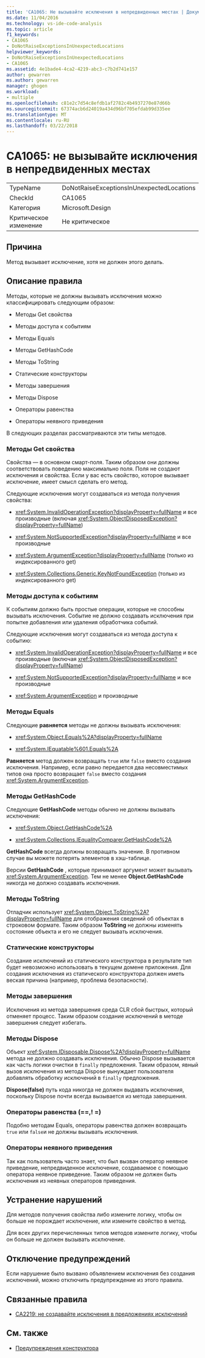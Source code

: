 ```yaml
---
title: 'CA1065: Не вызывайте исключения в непредвиденных местах | Документы Microsoft'
ms.date: 11/04/2016
ms.technology: vs-ide-code-analysis
ms.topic: article
f1_keywords:
- CA1065
- DoNotRaiseExceptionsInUnexpectedLocations
helpviewer_keywords:
- DoNotRaiseExceptionsInUnexpectedLocations
- CA1065
ms.assetid: 4e1bade4-4ca2-4219-abc3-c7b2d741e157
author: gewarren
ms.author: gewarren
manager: ghogen
ms.workload:
- multiple
ms.openlocfilehash: c81e2c7d54c8efdb1af2782c4b4937270e87d66b
ms.sourcegitcommit: 67374acb6d24019a434d96bf705efdab99d335ee
ms.translationtype: MT
ms.contentlocale: ru-RU
ms.lasthandoff: 03/22/2018
---
```

# <a name="ca1065-do-not-raise-exceptions-in-unexpected-locations"></a>CA1065: не вызывайте исключения в непредвиденных местах

|||
|-|-|
|TypeName|DoNotRaiseExceptionsInUnexpectedLocations|
|CheckId|CA1065|
|Категория|Microsoft.Design|
|Критическое изменение|Не критическое|

## <a name="cause"></a>Причина

Метод вызывает исключение, хотя не должен этого делать.

## <a name="rule-description"></a>Описание правила

Методы, которые не должны вызывать исключения можно классифицировать следующим образом:

- Методы Get свойства

- Методы доступа к событиям

- Методы Equals

- Методы GetHashCode

- Методы ToString

- Статические конструкторы

- Методы завершения

- Методы Dispose

- Операторы равенства

- Операторы неявного приведения

В следующих разделах рассматриваются эти типы методов.

### <a name="property-get-methods"></a>Методы Get свойства

Свойства — в основном смарт-поля. Таким образом они должны соответствовать поведению максимально поля. Поля не создают исключения и свойства. Если у вас есть свойство, которое вызывает исключение, имеет смысл сделать его метод.

Следующие исключения могут создаваться из метода получения свойства:

- <xref:System.InvalidOperationException?displayProperty=fullName> и все производные (включая <xref:System.ObjectDisposedException?displayProperty=fullName>)

- <xref:System.NotSupportedException?displayProperty=fullName> и все производные

- <xref:System.ArgumentException?displayProperty=fullName> (только из индексированного get)

- <xref:System.Collections.Generic.KeyNotFoundException> (только из индексированного get)

### <a name="event-accessor-methods"></a>Методы доступа к событиям

К событиям должно быть простые операции, которые не способны вызывать исключения. Событие не должно создавать исключения при попытке добавления или удаления обработчика событий.

Следующие исключения могут создаваться из метода доступа к событию:

- <xref:System.InvalidOperationException?displayProperty=fullName> и все производные (включая <xref:System.ObjectDisposedException?displayProperty=fullName>)

- <xref:System.NotSupportedException?displayProperty=fullName> и все производные

- <xref:System.ArgumentException> и производные

### <a name="equals-methods"></a>Методы Equals

Следующие **равняется** методы не должны вызывать исключения:

- <xref:System.Object.Equals%2A?displayProperty=fullName>

- <xref:System.IEquatable%601.Equals%2A>

**Равняется** метод должен возвращать `true` или `false` вместо создания исключения. Например, если равно передается два несовместимых типов она просто возвращает `false` вместо создания <xref:System.ArgumentException>.

### <a name="gethashcode-methods"></a>Методы GetHashCode

Следующие **GetHashCode** методы обычно не должны вызывать исключения:

- <xref:System.Object.GetHashCode%2A>

- <xref:System.Collections.IEqualityComparer.GetHashCode%2A>

**GetHashCode** всегда должны возвращать значение. В противном случае вы можете потерять элементов в хэш-таблице.

Версии **GetHashCode** , которые принимают аргумент может вызывать <xref:System.ArgumentException>. Тем не менее **Object.GetHashCode** никогда не должно создавать исключения.

### <a name="tostring-methods"></a>Методы ToString

Отладчик использует <xref:System.Object.ToString%2A?displayProperty=fullName> для отображения сведений об объектах в строковом формате. Таким образом **ToString** не должны изменять состояние объекта и его не следует вызывать исключения.

### <a name="static-constructors"></a>Статические конструкторы

Создание исключений из статического конструктора в результате тип будет невозможно использовать в текущем домене приложения. Для создания исключения из статического конструктора должен иметь веская причина (например, проблема безопасности).

### <a name="finalizers"></a>Методы завершения

Исключения из метода завершения среда CLR сбой быстрых, который отменяет процесс. Таким образом создание исключений в методе завершения следует избегать.

### <a name="dispose-methods"></a>Методы Dispose

Объект <xref:System.IDisposable.Dispose%2A?displayProperty=fullName> метода не должно создавать исключения. Обычно Dispose вызывается как часть логики очистки в `finally` предложения. Таким образом, явный вызов исключения из метода Dispose вынуждает пользователя добавлять обработку исключений в `finally` предложения.

**Dispose(false)** путь кода никогда не должен выдавать исключения, поскольку Dispose почти всегда вызывается из метода завершения.

### <a name="equality-operators--"></a>Операторы равенства (==,! =)

Подобно методам Equals, операторы равенства должен возвращать `true` или `false`и не должны вызывать исключения.

### <a name="implicit-cast-operators"></a>Операторы неявного приведения

Так как пользователь часто знает, что был вызван оператор неявное приведение, непредвиденное исключение, создаваемое с помощью оператора неявное приведение. Таким образом не должен быть исключения из неявных операторов приведения.

## <a name="how-to-fix-violations"></a>Устранение нарушений

Для методов получения свойства либо измените логику, чтобы он больше не порождает исключение, или измените свойство в метод.

Для всех других перечисленных типов методов измените логику, чтобы он больше не должен вызывать исключение.

## <a name="when-to-suppress-warnings"></a>Отключение предупреждений

Если нарушение было вызвано объявлением исключения без создания исключений, можно отключить предупреждение из этого правила.

## <a name="related-rules"></a>Связанные правила

- [CA2219: не создавайте исключения в предложениях исключений](../code-quality/ca2219-do-not-raise-exceptions-in-exception-clauses.md)

## <a name="see-also"></a>См. также

- [Предупреждения конструктора](../code-quality/design-warnings.md)